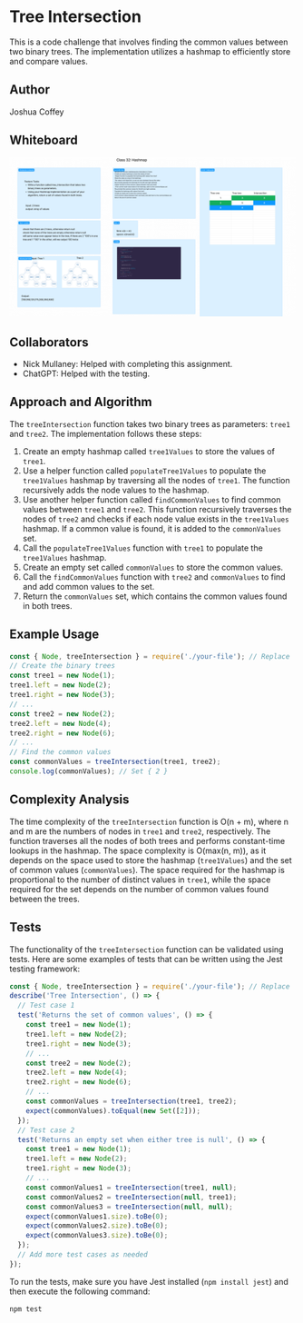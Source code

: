 # Tree Intersection
This is a code challenge that involves finding the common values between two binary trees. The implementation utilizes a hashmap to efficiently store and compare values.

## Author

Joshua Coffey

## Whiteboard

![Whiteboard](../assets/challenge32.png)

## Collaborators

- Nick Mullaney: Helped with completing this assignment.
- ChatGPT: Helped with the testing.

## Approach and Algorithm

The `treeIntersection` function takes two binary trees as parameters: `tree1` and `tree2`. The implementation follows these steps:

1. Create an empty hashmap called `tree1Values` to store the values of `tree1`.
2. Use a helper function called `populateTree1Values` to populate the `tree1Values` hashmap by traversing all the nodes of `tree1`. The function recursively adds the node values to the hashmap.
3. Use another helper function called `findCommonValues` to find common values between `tree1` and `tree2`. This function recursively traverses the nodes of `tree2` and checks if each node value exists in the `tree1Values` hashmap. If a common value is found, it is added to the `commonValues` set.
4. Call the `populateTree1Values` function with `tree1` to populate the `tree1Values` hashmap.
5. Create an empty set called `commonValues` to store the common values.
6. Call the `findCommonValues` function with `tree2` and `commonValues` to find and add common values to the set.
7. Return the `commonValues` set, which contains the common values found in both trees.

## Example Usage

```javascript
const { Node, treeIntersection } = require('./your-file'); // Replace 'your-file' with the actual file path
// Create the binary trees
const tree1 = new Node(1);
tree1.left = new Node(2);
tree1.right = new Node(3);
// ...
const tree2 = new Node(2);
tree2.left = new Node(4);
tree2.right = new Node(6);
// ...
// Find the common values
const commonValues = treeIntersection(tree1, tree2);
console.log(commonValues); // Set { 2 }
```

## Complexity Analysis

The time complexity of the `treeIntersection` function is O(n + m), where n and m are the numbers of nodes in `tree1` and `tree2`, respectively. The function traverses all the nodes of both trees and performs constant-time lookups in the hashmap.
The space complexity is O(max(n, m)), as it depends on the space used to store the hashmap (`tree1Values`) and the set of common values (`commonValues`). The space required for the hashmap is proportional to the number of distinct values in `tree1`, while the space required for the set depends on the number of common values found between the trees.

## Tests

The functionality of the `treeIntersection` function can be validated using tests. Here are some examples of tests that can be written using the Jest testing framework:

```javascript
const { Node, treeIntersection } = require('./your-file'); // Replace 'your-file' with the actual file path
describe('Tree Intersection', () => {
  // Test case 1
  test('Returns the set of common values', () => {
    const tree1 = new Node(1);
    tree1.left = new Node(2);
    tree1.right = new Node(3);
    // ...
    const tree2 = new Node(2);
    tree2.left = new Node(4);
    tree2.right = new Node(6);
    // ...
    const commonValues = treeIntersection(tree1, tree2);
    expect(commonValues).toEqual(new Set([2]));
  });
  // Test case 2
  test('Returns an empty set when either tree is null', () => {
    const tree1 = new Node(1);
    tree1.left = new Node(2);
    tree1.right = new Node(3);
    // ...
    const commonValues1 = treeIntersection(tree1, null);
    const commonValues2 = treeIntersection(null, tree1);
    const commonValues3 = treeIntersection(null, null);
    expect(commonValues1.size).toBe(0);
    expect(commonValues2.size).toBe(0);
    expect(commonValues3.size).toBe(0);
  });
  // Add more test cases as needed
});
```

To run the tests, make sure you have Jest installed (`npm install jest`) and then execute the following command:

```
npm test
```
